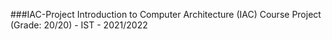###IAC-Project
Introduction to Computer Architecture (IAC) Course Project (Grade: 20/20) - IST - 2021/2022
